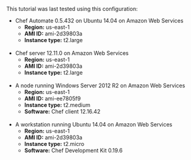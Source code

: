 This tutorial was last tested using this configuration:

* Chef Automate 0.5.432 on Ubuntu 14.04 on Amazon Web Services
  * **Region:** us-east-1
  * **AMI ID:** ami-2d39803a
  * **Instance type:** t2.large
<br /><br />
* Chef server 12.11.0 on Amazon Web Services
  * **Region:** us-east-1
  * **AMI ID:** ami-2d39803a
  * **Instance type:** t2.large
<br /><br />
* A node running Windows Server 2012 R2 on Amazon Web Services
  * **Region:** us-east-1
  * **AMI ID:** ami-ee7805f9
  * **Instance type:** t2.medium
  * **Software:** Chef client 12.16.42
<br /><br />
* A workstation running Ubuntu 14.04 on Amazon Web Services
  * **Region:** us-east-1
  * **AMI ID:** ami-2d39803a
  * **Instance type:** t2.micro
  * **Software:** Chef Development Kit 0.19.6
